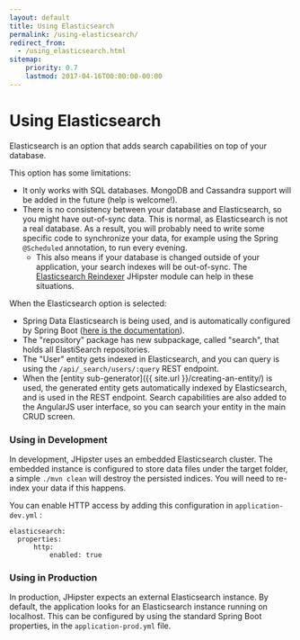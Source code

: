 ```yaml
---
layout: default
title: Using Elasticsearch
permalink: /using-elasticsearch/
redirect_from:
  - /using_elasticsearch.html
sitemap:
    priority: 0.7
    lastmod: 2017-04-16T00:00:00-00:00
---
```


# <i class="fa fa-search"></i> Using Elasticsearch

Elasticsearch is an option that adds search capabilities on top of your database.

This option has some limitations:

*   It only works with SQL databases. MongoDB and Cassandra support will be added in the future (help is welcome!).
*   There is no consistency between your database and Elasticsearch, so you might have out-of-sync data. This is normal, as Elasticsearch is not a real database. As a result, you will probably need to write some specific code to synchronize your data, for example using the Spring `@Scheduled` annotation, to run every evening.
    *   This also means if your database is changed outside of your application, your search indexes will be out-of-sync.  The [Elasticsearch Reindexer](http://www.jhipster.tech/modules/marketplace/#/details/generator-jhipster-elasticsearch-reindexer) JHipster module can help in these situations.

When the Elasticsearch option is selected:

*   Spring Data Elasticsearch is being used, and is automatically configured by Spring Boot ([here is the documentation](http://docs.spring.io/spring-boot/docs/current/reference/html/boot-features-nosql.html#boot-features-elasticsearch)).
*   The "repository" package has new subpackage, called "search", that holds all ElastiSearch repositories.
*   The "User" entity gets indexed in Elasticsearch, and you can query is using the `/api/_search/users/:query` REST endpoint.
*   When the [entity sub-generator]({{ site.url }}/creating-an-entity/) is used, the generated entity gets automatically indexed by Elasticsearch, and is used in the REST endpoint. Search capabilities are also added to the AngularJS user interface, so you can search your entity in the main CRUD screen.

### Using in Development

In development, JHipster uses an embedded Elasticsearch cluster.  The embedded instance is configured to store data files under the target folder, a simple `./mvn clean` will destroy the persisted indices.  You will need to re-index your data if this happens.

You can enable HTTP access by adding this configuration in `application-dev.yml` :

```
elasticsearch:
  properties:
      http:
          enabled: true
```

### Using in Production

In production, JHipster expects an external Elasticsearch instance. By default, the application looks for an Elasticsearch instance running on localhost. This can be configured by using the standard Spring Boot properties, in the `application-prod.yml` file.
